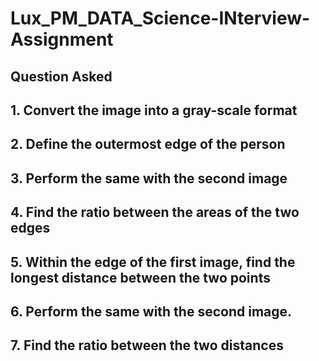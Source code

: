 # Lux_PM_DATA_Science-INterview-Assignment

## Question Asked
## 1. Convert the image into a gray-scale format

## 2. Define the outermost edge of the person

## 3. Perform the same with the second image

## 4. Find the ratio between the areas of the two edges

## 5. Within the edge of the first image, find the longest distance between the two points

## 6. Perform the same with the second image.

## 7. Find the ratio between the two distances
